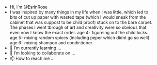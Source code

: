 - Hi, I’m @EsrinRose
- I was inspired by many things in my life when I was little, which led to bits of cut up paper with wasted tape (which I would sneak from the cabinet that was suppost to be child proof) stuck on to the bare carpet.
The phases i went tbrough of art and creativity were so obvious that even now I know the exact order. age 4- figureing out the child locks. age 5- mixing random spices (including peper which didnt go so well).
age 6- mixing shampoo and condintioner.
- 🌱 I’m currently learning ...
- 💞️ I’m looking to collaborate on ...
- 📫 How to reach me ...

<!---
EsrinRose/EsrinRose is a ✨ special ✨ repository because its `README.md` (this file) appears on your GitHub profile.
You can click the Preview link to take a look at your changes.
--->
